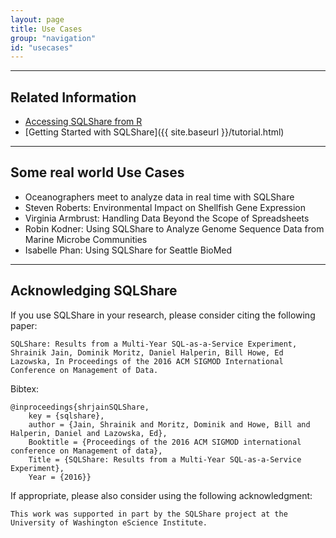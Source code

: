 ```yaml
---
layout: page
title: Use Cases
group: "navigation"
id: "usecases"
---
```

______________________________________________
## Related Information

* [Accessing SQLShare from R](https://github.com/uwescience/sqlshare-r#sqlshare-api-for-r)
* [Getting Started with SQLShare]({{ site.baseurl }}/tutorial.html)

______________________________________________
## Some real world Use Cases

* Oceanographers meet to analyze data in real time with SQLShare
* Steven Roberts: Environmental Impact on Shellfish Gene Expression
* Virginia Armbrust: Handling Data Beyond the Scope of Spreadsheets
* Robin Kodner: Using SQLShare to Analyze Genome Sequence Data from Marine Microbe Communities
* Isabelle Phan: Using SQLShare for Seattle BioMed

______________________________________________

## Acknowledging SQLShare
If you use SQLShare in your research, please consider citing the following paper:

```
SQLShare: Results from a Multi-Year SQL-as-a-Service Experiment, Shrainik Jain, Dominik Moritz, Daniel Halperin, Bill Howe, Ed Lazowska, In Proceedings of the 2016 ACM SIGMOD International Conference on Management of Data.
```

Bibtex:

```
@inproceedings{shrjainSQLShare,
    key = {sqlshare},
    author = {Jain, Shrainik and Moritz, Dominik and Howe, Bill and Halperin, Daniel and Lazowska, Ed},
    Booktitle = {Proceedings of the 2016 ACM SIGMOD international conference on Management of data},
    Title = {SQLShare: Results from a Multi-Year SQL-as-a-Service Experiment},
    Year = {2016}}
```

If appropriate, please also consider using the following acknowledgment:

```
This work was supported in part by the SQLShare project at the University of Washington eScience Institute.
```
